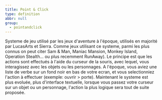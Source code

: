 ```yaml
---
title: Point & Click
type: definition
abbr: null
group:
  - pointandclick
---
```

Systeme de jeu utilisé par les jeux d'aventure à l'époque, utilisés en majorité par LucasArts et Sierra.
Comme jeux utilisant ce systeme, parmi les plus connus on peut citer Sam & Man, Maniac Mansion, Monkey Island, Operation Stealth... ou plus recemment RunAway).
Le principe est que les actions sont effectués à l'aide du curseur de la souris, avec lequel, vous interagissez avec les objets ou les personnages.
A l'époque, vous aviez une liste de verbe sur un fond noir en bas de votre ecran, et vous selectionniez l'action à effectuer (exemple: ouvrir \> porte).
Maintenant le systeme est plus evoluée, plus d'interface textuelle, lorsque vous passez votre curseur sur un objet ou un personnage, l'action la plus logique sera tout de suite proposée.
